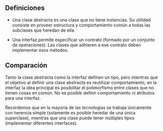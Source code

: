 Definiciones
------------

-   Una clase abstracta es una clase que no tiene instancias. Su utilidad consiste en proveer estructura y comportamiento común a todas las subclases que heredan de ella.

<!-- -->

-   Una interfaz permite especificar un contrato (formado por un conjunto de operaciones). Las clases que adhieren a ese contrato deben implementar esos métodos.

Comparación
-----------

Tanto la clase abstracta como la interfaz definen un tipo, pero mientras que el objetivo al definir una clase abstracta es reutilizar comportamiento, en la interfaz la idea principal es posibilitar el polimorfismo entre clases que no tienen cosas en común. No es posible definir comportamiento ni atributos para una interfaz.

Recordemos que en la mayoría de las tecnologías se trabaja únicamente con herencia simple (solamente es posible heredar de una única superclase), mientras que una clase puede tener múltiples tipos (implementar diferentes interfaces).
